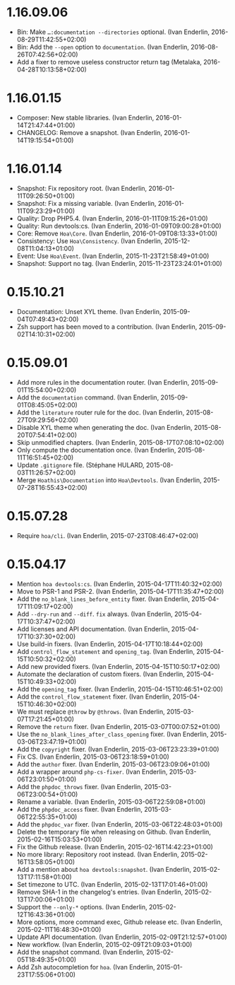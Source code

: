 # 1.16.09.06

  * Bin: Make `…:documentation --directories` optional. (Ivan Enderlin, 2016-08-29T11:42:55+02:00)
  * Bin: Add the `--open` option to `documentation`. (Ivan Enderlin, 2016-08-26T07:42:56+02:00)
  * Add a fixer to remove useless constructor return tag (Metalaka, 2016-04-28T10:13:58+02:00)

# 1.16.01.15

  * Composer: New stable libraries. (Ivan Enderlin, 2016-01-14T21:47:44+01:00)
  * CHANGELOG: Remove a snapshot. (Ivan Enderlin, 2016-01-14T19:15:54+01:00)

# 1.16.01.14

  * Snapshot: Fix repository root. (Ivan Enderlin, 2016-01-11T09:26:50+01:00)
  * Snapshot: Fix a missing variable. (Ivan Enderlin, 2016-01-11T09:23:29+01:00)
  * Quality: Drop PHP5.4. (Ivan Enderlin, 2016-01-11T09:15:26+01:00)
  * Quality: Run devtools:cs. (Ivan Enderlin, 2016-01-09T09:00:28+01:00)
  * Core: Remove `Hoa\Core`. (Ivan Enderlin, 2016-01-09T08:13:33+01:00)
  * Consistency: Use `Hoa\Consistency`. (Ivan Enderlin, 2015-12-08T11:04:13+01:00)
  * Event: Use `Hoa\Event`. (Ivan Enderlin, 2015-11-23T21:58:49+01:00)
  * Snapshot: Support no tag. (Ivan Enderlin, 2015-11-23T23:24:01+01:00)

# 0.15.10.21

  * Documentation: Unset XYL theme. (Ivan Enderlin, 2015-09-04T07:49:43+02:00)
  * Zsh support has been moved to a contribution. (Ivan Enderlin, 2015-09-02T14:10:31+02:00)

# 0.15.09.01

  * Add more rules in the documentation router. (Ivan Enderlin, 2015-09-01T15:54:00+02:00)
  * Add the `documentation` command. (Ivan Enderlin, 2015-09-01T08:45:05+02:00)
  * Add the `literature` router rule for the doc. (Ivan Enderlin, 2015-08-27T09:29:56+02:00)
  * Disable XYL theme when generating the doc. (Ivan Enderlin, 2015-08-20T07:54:41+02:00)
  * Skip unmodified chapters. (Ivan Enderlin, 2015-08-17T07:08:10+02:00)
  * Only compute the documentation once. (Ivan Enderlin, 2015-08-11T16:51:45+02:00)
  * Update `.gitignore` file. (Stéphane HULARD, 2015-08-03T11:26:57+02:00)
  * Merge `Hoathis\Documentation` into `Hoa\Devtools`. (Ivan Enderlin, 2015-07-28T16:55:43+02:00)

# 0.15.07.28

  * Require `hoa/cli`. (Ivan Enderlin, 2015-07-23T08:46:47+02:00)

# 0.15.04.17

  * Mention `hoa devtools:cs`. (Ivan Enderlin, 2015-04-17T11:40:32+02:00)
  * Move to PSR-1 and PSR-2. (Ivan Enderlin, 2015-04-17T11:35:47+02:00)
  * Add the `no_blank_lines_before_entity` fixer. (Ivan Enderlin, 2015-04-17T11:09:17+02:00)
  * Add `--dry-run` and `--diff`. `fix` always. (Ivan Enderlin, 2015-04-17T10:37:47+02:00)
  * Add licenses and API documentation. (Ivan Enderlin, 2015-04-17T10:37:30+02:00)
  * Use build-in fixers. (Ivan Enderlin, 2015-04-17T10:18:44+02:00)
  * Add `control_flow_statement` and `opening_tag`. (Ivan Enderlin, 2015-04-15T10:50:32+02:00)
  * Add new provided fixers. (Ivan Enderlin, 2015-04-15T10:50:17+02:00)
  * Automate the declaration of custom fixers. (Ivan Enderlin, 2015-04-15T10:49:33+02:00)
  * Add the `opening_tag` fixer. (Ivan Enderlin, 2015-04-15T10:46:51+02:00)
  * Add the `control_flow_statement` fixer. (Ivan Enderlin, 2015-04-15T10:46:30+02:00)
  * We must replace `@throw` by `@throws`. (Ivan Enderlin, 2015-03-07T17:21:45+01:00)
  * Remove the `return` fixer. (Ivan Enderlin, 2015-03-07T00:07:52+01:00)
  * Use the `no_blank_lines_after_class_opening` fixer. (Ivan Enderlin, 2015-03-06T23:47:19+01:00)
  * Add the `copyright` fixer. (Ivan Enderlin, 2015-03-06T23:23:39+01:00)
  * Fix CS. (Ivan Enderlin, 2015-03-06T23:18:59+01:00)
  * Add the `author` fixer. (Ivan Enderlin, 2015-03-06T23:09:06+01:00)
  * Add a wrapper around `php-cs-fixer`. (Ivan Enderlin, 2015-03-06T23:01:50+01:00)
  * Add the `phpdoc_throws` fixer. (Ivan Enderlin, 2015-03-06T23:00:54+01:00)
  * Rename a variable. (Ivan Enderlin, 2015-03-06T22:59:08+01:00)
  * Add the `phpdoc_access` fixer. (Ivan Enderlin, 2015-03-06T22:55:35+01:00)
  * Add the `phpdoc_var` fixer. (Ivan Enderlin, 2015-03-06T22:48:03+01:00)
  * Delete the temporary file when releasing on Github. (Ivan Enderlin, 2015-02-16T15:03:53+01:00)
  * Fix the Github release. (Ivan Enderlin, 2015-02-16T14:42:23+01:00)
  * No more library: Repository root instead. (Ivan Enderlin, 2015-02-16T13:58:05+01:00)
  * Add a mention about `hoa devtools:snapshot`. (Ivan Enderlin, 2015-02-13T17:11:58+01:00)
  * Set timezone to UTC. (Ivan Enderlin, 2015-02-13T17:01:46+01:00)
  * Remove SHA-1 in the changelog's entries. (Ivan Enderlin, 2015-02-13T17:00:06+01:00)
  * Support the `--only-*` options. (Ivan Enderlin, 2015-02-12T16:43:36+01:00)
  * More options, more command exec, Github release etc. (Ivan Enderlin, 2015-02-11T16:48:30+01:00)
  * Update API documentation. (Ivan Enderlin, 2015-02-09T21:12:57+01:00)
  * New workflow. (Ivan Enderlin, 2015-02-09T21:09:03+01:00)
  * Add the snapshot command. (Ivan Enderlin, 2015-02-05T18:49:35+01:00)
  * Add Zsh autocompletion for `hoa`. (Ivan Enderlin, 2015-01-23T17:55:06+01:00)

